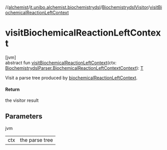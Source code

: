 //[alchemist](../../../index.md)/[it.unibo.alchemist.biochemistrydsl](../index.md)/[BiochemistrydslVisitor](index.md)/[visitBiochemicalReactionLeftContext](visit-biochemical-reaction-left-context.md)

# visitBiochemicalReactionLeftContext

[jvm]\
abstract fun [visitBiochemicalReactionLeftContext](visit-biochemical-reaction-left-context.md)(ctx: [BiochemistrydslParser.BiochemicalReactionLeftContextContext](../-biochemistrydsl-parser/-biochemical-reaction-left-context-context/index.md)): [T](../../it.unibo.alchemist.model.implementations.environments/-limited-continuos2-d/index.md)

Visit a parse tree produced by [biochemicalReactionLeftContext](../-biochemistrydsl-parser/biochemical-reaction-left-context.md).

#### Return

the visitor result

## Parameters

jvm

| | |
|---|---|
| ctx | the parse tree |
